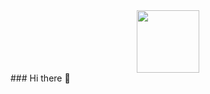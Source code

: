 <div id="header" align="center">
  <img src="https://media.giphy.com/media/cekRR561cp6tpnG8ZC/giphy.gif" width="100"/>
</div>
### Hi there 👋


